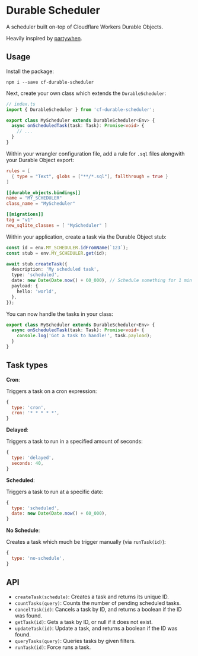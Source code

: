 # Durable Scheduler

A scheduler built on-top of Cloudflare Workers Durable Objects.

Heavily inspired by [partywhen](https://github.com/cloudflare/partykit/tree/main/packages/partywhen).

## Usage

Install the package:

```
npm i --save cf-durable-scheduler
```

Next, create your own class which extends the `DurableScheduler`:

```ts
// index.ts
import { DurableScheduler } from 'cf-durable-scheduler';

export class MyScheduler extends DurableScheduler<Env> {
  async onScheduledTask(task: Task): Promise<void> {
    // ...
  }
}
```

Within your wrangler configuration file, add a rule for `.sql` files alongwith your Durable Object export:

```toml
rules = [
  { type = "Text", globs = ["**/*.sql"], fallthrough = true }
]

[[durable_objects.bindings]]
name = "MY_SCHEDULER"
class_name = "MyScheduler"

[[migrations]]
tag = "v1"
new_sqlite_classes = [ "MyScheduler" ]
```

Within your application, create a task via the Durable Object stub:

```ts
const id = env.MY_SCHEDULER.idFromName(`123`);
const stub = env.MY_SCHEDULER.get(id);

await stub.createTask({
  description: 'My scheduled task',
  type: 'scheduled',
  date: new Date(Date.now() + 60_000), // Schedule something for 1 min from now
  payload: {
    hello: 'world',
  },
});
```

You can now handle the tasks in your class:

```ts
export class MyScheduler extends DurableScheduler<Env> {
  async onScheduledTask(task: Task): Promise<void> {
    console.log('Got a task to handle!', task.payload);
  }
}
```

## Task types

**Cron**: 

Triggers a task on a cron expression:

```js
{
  type: 'cron',
  cron: '* * * * *',
}
```

**Delayed**:

Triggers a task to run in a specified amount of seconds:

```js
{
  type: 'delayed',
  seconds: 40,
}
```

**Scheduled**:

Triggers a task to run at a specific date:

```js
{
  type: 'scheduled',
  date: new Date(Date.now() + 60_000),
}
```

**No Schedule**:

Creates a task which much be trigger manually (via `runTask(id)`):

```js
{
  type: 'no-schedule',
}
```

## API

- `createTask(schedule)`: Creates a task and returns its unique ID.
- `countTasks(query)`: Counts the number of pending scheduled tasks.
- `cancelTask(id)`: Cancels a task by ID, and returns a boolean if the ID was found.
- `getTask(id)`: Gets a task by ID, or null if it does not exist.
- `updateTask(id)`: Update a task, and returns a boolean if the ID was found.
- `queryTasks(query)`: Queries tasks by given filters.
- `runTask(id)`: Force runs a task.